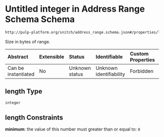 # Untitled integer in Address Range Schema Schema

```txt
http://pulp-platform.org/snitch/address_range.schema.json#/properties/length
```

Size in bytes of range.

| Abstract            | Extensible | Status         | Identifiable            | Custom Properties | Additional Properties | Access Restrictions | Defined In                                                                     |
| :------------------ | :--------- | :------------- | :---------------------- | :---------------- | :-------------------- | :------------------ | :----------------------------------------------------------------------------- |
| Can be instantiated | No         | Unknown status | Unknown identifiability | Forbidden         | Allowed               | none                | [address_range.schema.json*](address_range.schema.json "open original schema") |

## length Type

`integer`

## length Constraints

**minimum**: the value of this number must greater than or equal to: `0`
